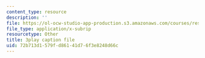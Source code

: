 ```yaml
---
content_type: resource
description: ''
file: https://ol-ocw-studio-app-production.s3.amazonaws.com/courses/res-6-012-introduction-to-probability-spring-2018/72b713d1579fd86141d76f3e8248d66c_363JQxFwLXg.srt
file_type: application/x-subrip
resourcetype: Other
title: 3play caption file
uid: 72b713d1-579f-d861-41d7-6f3e8248d66c
---
```

